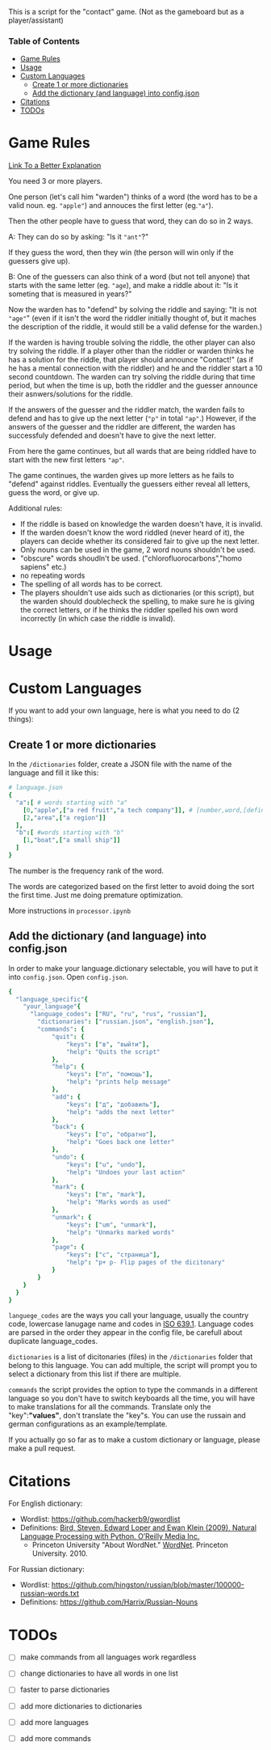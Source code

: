 This is a script for the "contact" game. (Not as the gameboard but as a player/assistant)

### Table of Contents
- [Game Rules](#game-rules)
- [Usage](#usage)
- [Custom Languages](#custom-languages)
  - [Create 1 or more dictionaries](#create-1-or-more-dictionaries)
  - [Add the dictionary (and language) into config.json](#add-the-dictionary-and-language-into-configjson)
- [Citations](#citations)
- [TODOs](#todos)

# Game Rules

[Link To a Better Explanation](https://www.ludozofi.com/home/games/contact/#:~:text=Contact%20is%20a%20word%2Dguessing,asking%20questions%20to%20the%20wordmaster.)

You need 3 or more players.

One person (let's call him "warden") thinks of a word (the word has to be a valid noun. eg. `"apple"`) and annouces the first letter (eg.`"a"`).

Then the other people have to guess that word, they can do so in 2 ways.

A: They can do so by asking: "Is it `"ant"`?"

If they guess the word, then they win (the person will win only if the guessers give up).

B: One of the guessers can also think of a word (but not tell anyone) that starts with the same letter (eg. `"age`), and make a riddle about it: "Is it someting that is measured in years?"

Now the warden has to "defend" by solving the riddle and saying: "It is not `"age"`" (even if it isn't the word the riddler initially thought of, but it maches the description of the riddle, it would still be a valid defense for the warden.)

If the warden is having trouble solving the riddle, the other player can also try solving the riddle. If a player other than the riddler or warden thinks he has a solution for the riddle, that player should announce "Contact!" (as if he has a mental connection with the riddler) and he and the riddler start a 10 second countdown. The warden can try solving the riddle during that time period, but when the time is up, both the riddler and the guesser announce their asnwers/solutions for the riddle.

If the answers of the guesser and the riddler match, the warden fails to defend and has to give up the next letter (`"p"` in total `"ap"`.) However, if the answers of the guesser and the riddler are different, the warden has successfuly defended and doesn't have to give the next letter.

From here the game continues, but all wards that are being riddled have to start with the new first letters    `"ap"`.

The game continues, the warden gives up more letters as he fails to "defend" against riddles. Eventually the guessers either reveal all letters, guess the word, or give up.

Additional rules:
- If the riddle is based on knowledge the warden doesn't have, it is invalid.
- If the warden doesn't know the word riddled (never heard of it), the players can decide whether its considered fair to give up the next letter.
- Only nouns can be used in the game, 2 word nouns shouldn't be used.
- "obscure" words shoudln't be used. ("chlorofluorocarbons","homo sapiens" etc.)
- no repeating words
- The spelling of all words has to be correct.
- The players shouldn't use aids such as dictionaries (or this script), but the warden should doublecheck the spelling, to make sure he is giving the correct letters, or if he thinks the riddler spelled his own word incorrectly (in which case the riddle is invalid).

# Usage

# Custom Languages

If you want to add your own language, here is what you need to do (2 things):

## Create 1 or more dictionaries

In the `/dictionaries` folder, create a JSON file with the name of the language and fill it like this:

```nim
# language.json
{
  "a":[ # words starting with "a"
    [0,"apple",["a red fruit","a tech company"]], # [number,word,[definixtions]]
    [2,"area",["a region"]]
  ],
  "b":[ #words starting with "b"
    [1,"boat",["a small ship"]]
  ]
}
```

The number is the frequency rank of the word. 

The words are categorized based on the first letter to avoid doing the sort the first time. Just me doing premature optimization.

More instructions in `processor.ipynb`

## Add the dictionary (and language) into config.json

In order to make your language.dictionary selectable, you will have to put it into `config.json`. Open `config.json`.

```nim
{
  "language_specific"{
    "your_language"{
      "language_codes": ["RU", "ru", "rus", "russian"],
        "dictionaries": ["russian.json", "english.json"],
        "commands": {
            "quit": {
                "keys": ["в", "выйти"],
                "help": "Quits the script"
            },
            "help": {
                "keys": ["п", "помощь"],
                "help": "prints help message"
            },
            "add": {
                "keys": ["д", "добавиль"],
                "help": "adds the next letter"
            },
            "back": {
                "keys": ["о", "обратно"],
                "help": "Goes back one letter"
            },
            "undo": {
                "keys": ["u", "undo"],
                "help": "Undoes your last action"
            },
            "mark": {
                "keys": ["m", "mark"],
                "help": "Marks words as used"
            },
            "unmark": {
                "keys": ["um", "unmark"],
                "help": "Unmarks marked words"
            },
            "page": {
                "keys": ["с", "страница"],
                "help": "p+ p- Flip pages of the dicitonary"
            }
        }
    }
  }
}
```

`languege_codes` are the ways you call your language, usually the country code, lowercase lanugage name and codes in [ISO 639.1](https://en.wikipedia.org/wiki/List_of_ISO_639-1_codes). Language codes are parsed in the order they appear in the config file, be carefull about duplicate language_codes.

`dictionaries` is a list of dicitonaries (files) in the `/dictionaries` folder that belong to this language. You can add multiple, the script will prompt you to select a dictionary from this list if there are multiple.

`commands` the script provides the option to type the commands in a different language so you don't have to switch keyboards all the time, you will have to make translations for all the commands. Translate only the "key":**"values"**, don't translate the "key"s. You can use the russain and german configurations as an example/template.

If you actually go so far as to make a custom dictionary or language, please make a pull request.

# Citations

For English dictionary:
- Wordlist: https://github.com/hackerb9/gwordlist
- Definitions: [Bird, Steven, Edward Loper and Ewan Klein (2009), Natural Language Processing with Python. O’Reilly Media Inc.](https://www.nltk.org) 
  - Princeton University "About WordNet." [WordNet](https://wordnet.princeton.edu/). Princeton University. 2010. 

For Russian dictionary:
- Wordlist: https://github.com/hingston/russian/blob/master/100000-russian-words.txt
- Definitions: https://github.com/Harrix/Russian-Nouns

# TODOs
- [ ] make commands from all languages work regardless
- [ ] change dictionaries to have all words in one list
- [ ] faster to parse dictionaries
- [ ] add more dictionaries to dictionaries
- [ ] add more languages
- [ ] add more commands
    